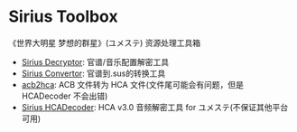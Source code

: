 # Sirius Toolbox

《世界大明星 梦想的群星》(ユメステ) 资源处理工具箱

- [Sirius Decryptor](https://github.com/SonolusHaniwa/sirius-toolbox/tree/main/decryptor): 官谱/音乐配置解密工具
- [Sirius Convertor](https://github.com/SonolusHaniwa/sirius-toolbox/tree/main/convertor): 官谱到.sus的转换工具
- [acb2hca](https://github.com/SonolusHaniwa/sirius-toolbox/tree/main/acb2hca): ACB 文件转为 HCA 文件(文件尾可能会有问题，但是 HCADecoder 不会出错)
- [Sirius HCADecoder](https://github.com/SonolusHaniwa/sirius-toolbox/tree/main/hcaDecoder): HCA v3.0 音频解密工具 for ユメステ(不保证其他平台可用)
